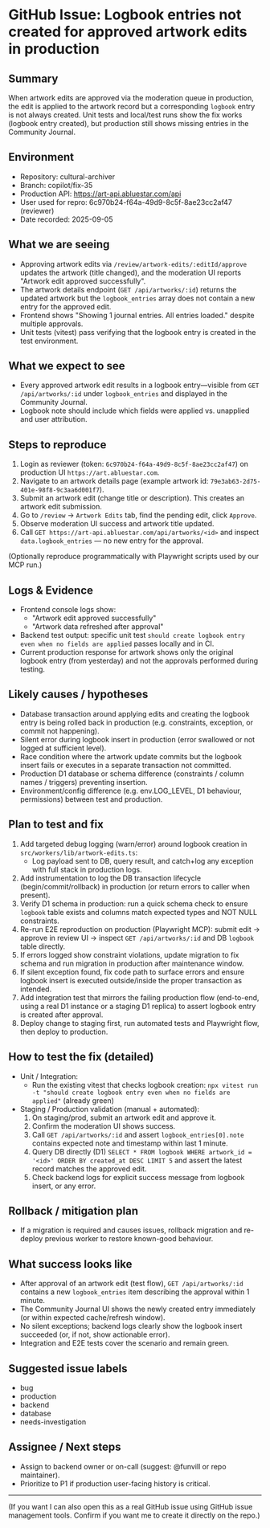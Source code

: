 # GitHub Issue: Logbook entries not created for approved artwork edits in production

## Summary

When artwork edits are approved via the moderation queue in production, the edit is applied to the artwork record but a corresponding `logbook` entry is not always created. Unit tests and local/test runs show the fix works (logbook entry created), but production still shows missing entries in the Community Journal.

## Environment

- Repository: cultural-archiver
- Branch: copilot/fix-35
- Production API: https://art-api.abluestar.com/api
- User used for repro: 6c970b24-f64a-49d9-8c5f-8ae23cc2af47 (reviewer)
- Date recorded: 2025-09-05

## What we are seeing

- Approving artwork edits via `/review/artwork-edits/:editId/approve` updates the artwork (title changed), and the moderation UI reports "Artwork edit approved successfully".
- The artwork details endpoint (`GET /api/artworks/:id`) returns the updated artwork but the `logbook_entries` array does not contain a new entry for the approved edit.
- Frontend shows "Showing 1 journal entries. All entries loaded." despite multiple approvals.
- Unit tests (vitest) pass verifying that the logbook entry is created in the test environment.

## What we expect to see

- Every approved artwork edit results in a logbook entry—visible from `GET /api/artworks/:id` under `logbook_entries` and displayed in the Community Journal.
- Logbook note should include which fields were applied vs. unapplied and user attribution.

## Steps to reproduce

1. Login as reviewer (token: `6c970b24-f64a-49d9-8c5f-8ae23cc2af47`) on production UI `https://art.abluestar.com`.
2. Navigate to an artwork details page (example artwork id: `79e3ab63-2d75-401e-98f8-9c3aa6d001f7`).
3. Submit an artwork edit (change title or description). This creates an artwork edit submission.
4. Go to `/review` → `Artwork Edits` tab, find the pending edit, click `Approve`.
5. Observe moderation UI success and artwork title updated.
6. Call `GET https://art-api.abluestar.com/api/artworks/<id>` and inspect `data.logbook_entries` — no new entry for the approval.

(Optionally reproduce programmatically with Playwright scripts used by our MCP run.)

## Logs & Evidence

- Frontend console logs show:
  - "Artwork edit approved successfully"
  - "Artwork data refreshed after approval"
- Backend test output: specific unit test `should create logbook entry even when no fields are applied` passes locally and in CI.
- Current production response for artwork shows only the original logbook entry (from yesterday) and not the approvals performed during testing.

## Likely causes / hypotheses

- Database transaction around applying edits and creating the logbook entry is being rolled back in production (e.g. constraints, exception, or commit not happening).
- Silent error during logbook insert in production (error swallowed or not logged at sufficient level).
- Race condition where the artwork update commits but the logbook insert fails or executes in a separate transaction not committed.
- Production D1 database or schema difference (constraints / column names / triggers) preventing insertion.
- Environment/config difference (e.g. env.LOG_LEVEL, D1 behaviour, permissions) between test and production.

## Plan to test and fix

1. Add targeted debug logging (warn/error) around logbook creation in `src/workers/lib/artwork-edits.ts`:
   - Log payload sent to DB, query result, and catch+log any exception with full stack in production logs.
2. Add instrumentation to log the DB transaction lifecycle (begin/commit/rollback) in production (or return errors to caller when present).
3. Verify D1 schema in production: run a quick schema check to ensure `logbook` table exists and columns match expected types and NOT NULL constraints.
4. Re-run E2E reproduction on production (Playwright MCP): submit edit → approve in review UI → inspect `GET /api/artworks/:id` and DB `logbook` table directly.
5. If errors logged show constraint violations, update migration to fix schema and run migration in production after maintenance window.
6. If silent exception found, fix code path to surface errors and ensure logbook insert is executed outside/inside the proper transaction as intended.
7. Add integration test that mirrors the failing production flow (end-to-end, using a real D1 instance or a staging D1 replica) to assert logbook entry is created after approval.
8. Deploy change to staging first, run automated tests and Playwright flow, then deploy to production.

## How to test the fix (detailed)

- Unit / Integration:
  - Run the existing vitest that checks logbook creation: `npx vitest run -t "should create logbook entry even when no fields are applied"` (already green)
- Staging / Production validation (manual + automated):
  1. On staging/prod, submit an artwork edit and approve it.
  2. Confirm the moderation UI shows success.
  3. Call `GET /api/artworks/:id` and assert `logbook_entries[0].note` contains expected note and timestamp within last 1 minute.
  4. Query DB directly (D1) `SELECT * FROM logbook WHERE artwork_id = '<id>' ORDER BY created_at DESC LIMIT 5` and assert the latest record matches the approved edit.
  5. Check backend logs for explicit success message from logbook insert, or any error.

## Rollback / mitigation plan

- If a migration is required and causes issues, rollback migration and re-deploy previous worker to restore known-good behaviour.

## What success looks like

- After approval of an artwork edit (test flow), `GET /api/artworks/:id` contains a new `logbook_entries` item describing the approval within 1 minute.
- The Community Journal UI shows the newly created entry immediately (or within expected cache/refresh window).
- No silent exceptions; backend logs clearly show the logbook insert succeeded (or, if not, show actionable error).
- Integration and E2E tests cover the scenario and remain green.

## Suggested issue labels

- bug
- production
- backend
- database
- needs-investigation

## Assignee / Next steps

- Assign to backend owner or on-call (suggest: @funvill or repo maintainer).
- Prioritize to P1 if production user-facing history is critical.

---

(If you want I can also open this as a real GitHub issue using GitHub issue management tools. Confirm if you want me to create it directly on the repo.)
